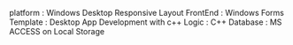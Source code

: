 platform : Windows Desktop
Responsive Layout 
FrontEnd : Windows Forms
Template : Desktop App Development with c++
Logic : C++
Database : MS ACCESS on Local Storage

